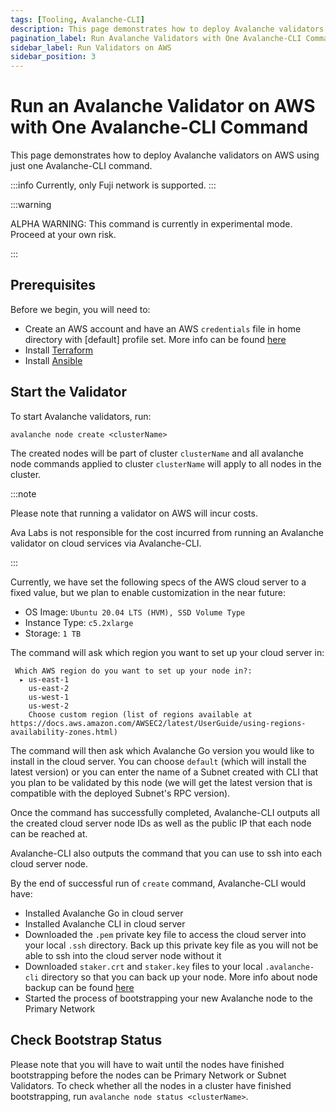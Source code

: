 ```yaml
---
tags: [Tooling, Avalanche-CLI]
description: This page demonstrates how to deploy Avalanche validators using just one Avalanche-CLI command.
pagination_label: Run Avalanche Validators with One Avalanche-CLI Command
sidebar_label: Run Validators on AWS
sidebar_position: 3
---
```


# Run an Avalanche Validator on AWS with One Avalanche-CLI Command

This page demonstrates how to deploy Avalanche validators on AWS using just one Avalanche-CLI
command.

:::info
Currently, only Fuji network is supported.
:::

:::warning

ALPHA WARNING: This command is currently in experimental mode. Proceed at your own risk.

:::

## Prerequisites

Before we begin, you will need to:

- Create an AWS account and have an AWS `credentials` file in home directory with [default] profile
  set. More info can be found [here](https://docs.aws.amazon.com/sdkref/latest/guide/file-format.html#file-format-creds)
- Install [Terraform](https://developer.hashicorp.com/terraform/tutorials/aws-get-started/install-cli)
- Install [Ansible](https://adamtheautomator.com/install-ansible/)


## Start the Validator

To start Avalanche validators, run:

```shell
avalanche node create <clusterName>
```

The created nodes will be part of cluster `clusterName` and all avalanche node commands applied to
cluster `clusterName` will apply to all nodes in the cluster.

:::note

Please note that running a validator on AWS will incur costs.

Ava Labs is not responsible for the cost incurred from running an Avalanche validator on cloud
services via Avalanche-CLI.

:::

Currently, we have set the following specs of the AWS cloud server to a fixed value, but we plan to
enable customization in the near future:

- OS Image: `Ubuntu 20.04 LTS (HVM), SSD Volume Type`
- Instance Type: `c5.2xlarge`
- Storage: `1 TB`

The command will ask which region you want to set up your cloud server in:

```text
 Which AWS region do you want to set up your node in?: 
  ▸ us-east-1
    us-east-2
    us-west-1
    us-west-2
    Choose custom region (list of regions available at https://docs.aws.amazon.com/AWSEC2/latest/UserGuide/using-regions-availability-zones.html)
```

The command will then ask which Avalanche Go version you would like to install in the cloud server.
You can choose `default` (which will install the latest version) or you can enter the name of a
Subnet created with CLI that you plan to be validated by this node (we will get the latest version
that is compatible with the deployed Subnet's RPC version).

Once the command has successfully completed, Avalanche-CLI outputs all the created cloud server
node IDs as well as the public IP that each node can be reached at.

Avalanche-CLI also outputs the command that you can use to ssh into each cloud server node.

By the end of successful run of `create` command, Avalanche-CLI would have:

- Installed Avalanche Go in cloud server
- Installed Avalanche CLI in cloud server
- Downloaded the `.pem` private key file to access the cloud server into your local `.ssh` directory.
  Back up this private key file as you will not be able to ssh into the cloud server node without it
- Downloaded `staker.crt` and `staker.key` files to your local `.avalanche-cli` directory so that
  you can back up your node. More info about node backup can be found [here](/nodes/maintain/node-backup-and-restore.md)
- Started the process of bootstrapping your new Avalanche node to the Primary Network

## Check Bootstrap Status

Please note that you will have to wait until the nodes have finished bootstrapping before the
nodes can be Primary Network or Subnet Validators. To check whether all the nodes in a cluster
have finished bootstrapping, run `avalanche node status <clusterName>`.
